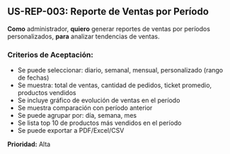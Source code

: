 ## US-REP-003: Reporte de Ventas por Período
**Como** administrador,
**quiero** generar reportes de ventas por períodos personalizados,
**para** analizar tendencias de ventas.

### Criterios de Aceptación:
- Se puede seleccionar: diario, semanal, mensual, personalizado (rango de fechas)
- Se muestra: total de ventas, cantidad de pedidos, ticket promedio, productos vendidos
- Se incluye gráfico de evolución de ventas en el período
- Se muestra comparación con período anterior
- Se puede agrupar por: día, semana, mes
- Se lista top 10 de productos más vendidos en el período
- Se puede exportar a PDF/Excel/CSV

**Prioridad:** Alta
